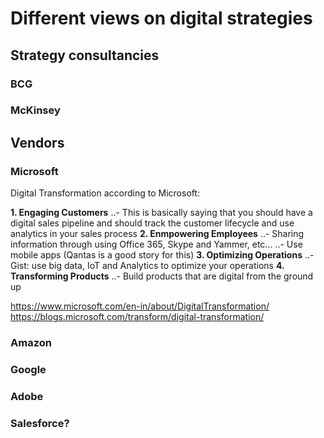 # Different views on digital strategies

## Strategy consultancies
### BCG

### McKinsey

## Vendors
### Microsoft
Digital Transformation according to Microsoft:

**1. Engaging Customers**
..- This is basically saying that you should have a digital sales pipeline and should track the customer lifecycle and use analytics in your sales process
**2. Enmpowering Employees**
..- Sharing information through using Office 365, Skype and Yammer, etc...
..- Use mobile apps (Qantas is a good story for this)
**3. Optimizing Operations**
..- Gist: use big data, IoT and Analytics to optimize your operations
**4. Transforming Products**
..- Build products that are digital from the ground up

https://www.microsoft.com/en-in/about/DigitalTransformation/
https://blogs.microsoft.com/transform/digital-transformation/

### Amazon

### Google

### Adobe

### Salesforce?
